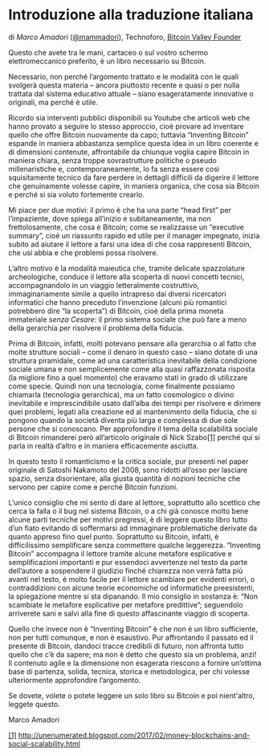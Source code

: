 # Introduzione alla traduzione italiana

di *Marco Amadori* ([@mammadori](https://twitter.com/mammadori)), Technoforo, [Bitcoin Valley Founder](https://bitcoinvalley.eu)

Questo che avete tra le mani, cartaceo o sul vostro schermo elettromeccanico preferito, è un libro necessario su Bitcoin.

Necessario, non perché l’argomento trattato e le modalità con le quali svolgerà questa materia – ancora piuttosto recente e quasi o per nulla trattata dal sistema educativo attuale – siano esageratamente innovative o originali, ma perché è utile.

Ricordo sia interventi pubblici disponibili su Youtube che articoli web che hanno provato a seguire lo stesso approccio, cioè provare ad inventare quello che offre Bitcoin nuovamente da capo; tuttavia “Inventing Bitcoin” espande in maniera abbastanza semplice questa idea in un libro coerente e di dimensioni contenute, affrontabile da chiunque voglia capire Bitcoin in maniera chiara, senza troppe sovrastrutture politiche o pseudo millenaristiche e, contemporaneamente, lo fa senza essere così squisitamente tecnico da fare perdere in dettagli difficili da digerire il lettore che genuinamente volesse capire, in maniera organica, che cosa sia Bitcoin e perché si sia voluto fortemente crearlo.

Mi piace per due motivi: il primo è che ha una parte “head first” per l’impaziente, dove spiega all’inizio e subitaneamente, ma non frettolosamente, che cosa è Bitcoin; come se realizzasse un “executive summary”, cioè un riassunto rapido ed utile per il manager impegnato, inizia subito ad aiutare il lettore a farsi una idea di che cosa rappresenti Bitcoin, che usi abbia e che problemi possa risolvere.

L’altro motivo è la modalità maieutica che, tramite delicate spazzolature archeologiche, conduce il lettore alla scoperta di nuovi concetti tecnici, accompagnandolo in un viaggio letteralmente costruttivo, immaginariamente simile a quello intrapreso dai diversi ricercatori informatici che hanno preceduto l’invenzione (alcuni più romantici potrebbero dire “la scoperta”) di Bitcoin, cioè della prima moneta immateriale *senza Cesare*: il primo sistema sociale che può fare a meno della gerarchia per risolvere il problema della fiducia.

Prima di Bitcoin, infatti, molti potevano pensare alla gerarchia o al fatto che molte strutture sociali – come il denaro in questo caso – siano dotate di una struttura piramidale, come ad una caratteristica inevitabile della condizione sociale umana e non semplicemente come alla quasi raffazzonata risposta (la migliore fino a quel momento) che eravamo stati in grado di utilizzare come specie. Quindi non una tecnologia, come finalmente possiamo chiamarla (tecnologia gerarchica), ma un fatto cosmologico o divino inevitabile e imprescindibile usato dall’alba dei tempi per risolvere e dirimere quei problemi, legati alla creazione ed al mantenimento della fiducia, che si pongono quando la società diventa più larga e complessa di due sole persone che si conoscano. Per approfondire il tema della scalabilità sociale di Bitcoin rimanderei però all’articolo originale di Nick Szabo[[1]](INTRO-ITA.md#l1) <a name="r1"></a> perché qui si parla in realtà d’altro e in maniera efficacemente asciutta.

In questo testo il romanticismo e la critica sociale, pur presenti nel paper originale di Satoshi Nakamoto del 2008, sono ridotti all’osso per lasciare spazio, senza disorientare, alla giusta quantità di nozioni tecniche che servono per capire come e perché Bitcoin funzioni.

L’unico consiglio che mi sento di dare al lettore, soprattutto allo scettico che cerca la falla o il bug nel sistema Bitcoin, o a chi già conosce molto bene alcune parti tecniche per motivi pregressi, è di leggere questo libro tutto d’un fiato evitando di soffermarsi ad immaginare problematiche derivate da quanto appreso fino quel punto. Soprattutto su Bitcoin, infatti, è difficilissimo semplificare senza commettere qualche leggerezza. “Inventing Bitcoin” accompagna il lettore tramite alcune metafore esplicative e semplificazioni importanti e pur essendoci avvertenze nel testo da parte dell’autore a sospendere il giudizio finché chiarezza non verrà fatta più avanti nel testo, è molto facile per il lettore scambiare per evidenti errori, o contraddizioni con alcune teorie economiche od informatiche preesistenti, la spiegazione mentre si sta dipanando. Il mio consiglio in sostanza è: “Non scambiate le metafore esplicative per metafore predittive”; seguendolo arriverete sani e salvi alla fine di questo affascinante viaggio di scoperta.

Quello che invece non è “Inventing Bitcoin” è che non è un libro sufficiente, non per tutti comunque, e non è esaustivo. Pur affrontando il passato ed il presente di Bitcoin, dandoci tracce credibili di futuro, non affronta tutto quello che c’è da sapere; ma non è detto che questo sia un problema, anzi! Il contenuto agile e la dimensione non esagerata riescono a fornire un’ottima base di partenza, solida, tecnica, storica e metodologica, per chi volesse ulteriormente approfondire l’argomento.

Se dovete, volete o potete leggere un solo libro su Bitcoin e poi nient'altro, leggete questo.

Marco Amadori

<a name="l1"></a> [[1]](INTRO-ITA.md#r1) <http://unenumerated.blogspot.com/2017/02/money-blockchains-and-social-scalability.html>
